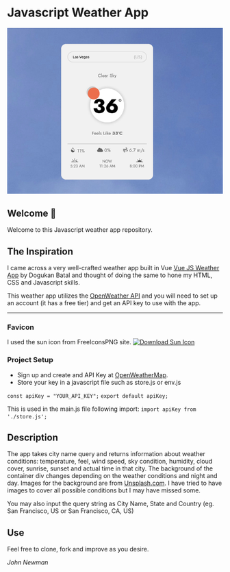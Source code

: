 # Javascript Weather App

<a href="./images/weather-app.png" title="Weather App Preview"><img src="./images/weather-app.png" width="820" alt="Sample image of App" /></a>

## Welcome 👋

Welcome to this Javascript weather app repository.

## The Inspiration

I came across a very well-crafted weather app built in Vue [Vue JS Weather App](https://dogukanbatal.github.io/vue-weather-app) by Dogukan Batal and thought of doing the same to hone my HTML, CSS and Javascript skills.

This weather app utilizes the [OpenWeather API](https://openweathermap.org/) and you will need to set up an account (it has a free tier) and get an API key to use with the app.

---

### Favicon

I used the sun icon from FreeIconsPNG site.
<a href="https://www.freeiconspng.com/img/8579" title="Image from freeiconspng.com"><img src="https://www.freeiconspng.com/uploads/sun-icon-22.png" width="32" alt="Download Sun Icon" /></a>

### Project Setup

- Sign up and create and API Key at [OpenWeatherMap](https://openweathermap.org/).
- Store your key in a javascript file such as store.js or env.js

`const apiKey = "YOUR_API_KEY";`
`export default apiKey;`

This is used in the main.js file following import:
`import apiKey from './store.js';`

## Description

The app takes city name query and returns information about weather conditions: temperature, feel, wind speed, sky condition, humidity, cloud cover, sunrise, sunset and actual time in that city. The background of the container div changes depending on the weather conditions and night and day. Images for the background are from [Unsplash.com](https://unsplash.com/). I have tried to have images to cover all possible conditions but I may have missed some.

You may also input the query string as City Name, State and Country (eg. San Francisco, US or San Francisco, CA, US)

## Use

Feel free to clone, fork and improve as you desire.

*John Newman*
